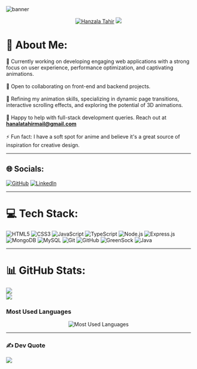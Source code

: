 <img src="/assets/ezgif.com-gif-maker.gif" alt="banner">

 
<p align="center">
 
  <a href="https://github.com/Hanzala531">
   <img src="https://readme-typing-svg.demolab.com?font=Fira+Code&size=35&duration=1&pause=10000000&color=4E96FF&center=true&repeat=false&width=435&lines=Hanzala+Tahir" alt="Hanzala Tahir" /></a>

  <a href="https://github.com/DenverCoder1/readme-typing-svg">
    <img src="https://readme-typing-svg.demolab.com?font=Fira+Code&pause=1000&width=435&lines=I'm+a+Full+Stack+Developer!&font=Fira%20Code&center=true&width=600&height=45&color=4e96ff&vCenter=true&pause=1000&size=22" /></a>
</p>

# 💫 About Me:
🔭 Currently working on developing engaging web applications with a strong focus on user experience, performance optimization, and captivating animations.<br><br>
👯 Open to collaborating on front-end and backend projects.<br><br>
🌱 Refining my animation skills, specializing in dynamic page transitions, interactive scrolling effects, and exploring the potential of 3D animations.<br><br>
💬 Happy to help with full-stack development queries. Reach out at **hanalatahirmail@gmail.com**<br><br>
⚡ Fun fact: I have a soft spot for anime and believe it's a great source of inspiration for creative design.

---

## 🌐 Socials:
[![GitHub](https://img.shields.io/badge/GitHub-%23121011.svg?style=for-the-badge&logo=github&logoColor=white)](https://github.com/Hanzala531)
[![LinkedIn](https://img.shields.io/badge/LinkedIn-%230077B5.svg?style=for-the-badge&logo=linkedin&logoColor=white)](https://www.linkedin.com/in/hanzala-tahir-331624282/)

---

# 💻 Tech Stack:
![HTML5](https://img.shields.io/badge/html5-%23E34F26.svg?style=plastic&logo=html5&logoColor=white) 
![CSS3](https://img.shields.io/badge/css3-%231572B6.svg?style=plastic&logo=css3&logoColor=white) 
![JavaScript](https://img.shields.io/badge/javascript-%23323330.svg?style=plastic&logo=javascript&logoColor=%23F7DF1E) 
![TypeScript](https://img.shields.io/badge/typescript-%23007ACC.svg?style=plastic&logo=typescript&logoColor=white)
![Node.js](https://img.shields.io/badge/node.js-43853D?style=plastic&logo=node.js&logoColor=white) 
![Express.js](https://img.shields.io/badge/express.js-%23404d59.svg?style=plastic&logo=express&logoColor=%2361DAFB) 
![MongoDB](https://img.shields.io/badge/MongoDB-%234ea94b.svg?style=plastic&logo=mongodb&logoColor=white)
![MySQL](https://img.shields.io/badge/mysql-%234479A1.svg?style=plastic&logo=mysql&logoColor=white) 
![Git](https://img.shields.io/badge/git-%23F05033.svg?style=plastic&logo=git&logoColor=white) 
![GitHub](https://img.shields.io/badge/github-%23121011.svg?style=plastic&logo=github&logoColor=white) 
![GreenSock](https://img.shields.io/badge/green%20sock-88CE02?style=plastic&logo=greensock&logoColor=white) 
![Java](https://img.shields.io/badge/java-%23ED8B00.svg?style=plastic&logo=java&logoColor=white)

---

 
# 📊 GitHub Stats:
![](https://github-readme-stats.vercel.app/api?username=Hanzala531&theme=dark&hide_border=false&include_all_commits=false&count_private=true)<br/>
![](https://github-readme-streak-stats.herokuapp.com/?user=Hanzala531&theme=dark&hide_border=false)<br/> 

### **Most Used Languages**
<p align="center">
  <img src="https://github-readme-stats.vercel.app/api/top-langs/?username=Hanzala531&theme=dark&hide_border=false&layout=compact&langs_count=6" alt="Most Used Languages">
</p>

---

### ✍️ Dev Quote
![](https://quotes-github-readme.vercel.app/api?type=horizontal&theme=radical)

